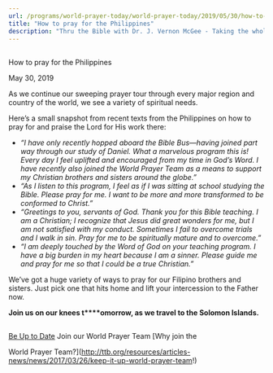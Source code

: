 ```yaml
---
url: /programs/world-prayer-today/world-prayer-today/2019/05/30/how-to-pray-for-the-philippines
title: "How to pray for the Philippines"
description: "Thru the Bible with Dr. J. Vernon McGee - Taking the whole Word to the whole world"
---
```







## 
 How to pray for the Philippines


May 30, 2019




As we continue our sweeping prayer tour through every major region and country of the world, we see a variety of spiritual needs. 


Here’s a small snapshot from recent texts from the Philippines on how to pray for and praise the Lord for His work there: 


* *“I have only recently hopped aboard the Bible Bus—having joined part way through our study of Daniel. What a marvelous program this is! Every day I feel uplifted and encouraged from my time in God’s Word. I have recently also joined the World Prayer Team as a means to support my Christian brothers and sisters around the globe.”*
* *“As I listen to this program, I feel as if I was sitting at school studying the Bible. Please pray for me. I want to be more and more transformed to be conformed to Christ.”*
* *“Greetings to you, servants of God. Thank you for this Bible teaching. I am a Christian; I recognize that Jesus did great wonders for me, but I am not satisfied with my conduct. Sometimes I fail to overcome trials and I walk in sin. Pray for me to be spiritually mature and to overcome.”*
* *“I am deeply touched by the Word of God on your teaching program. I have a big burden in my heart because I am a sinner. Please guide me and pray for me so that I could be a true Christian.”*


We’ve got a huge variety of ways to pray for our Filipino brothers and sisters. Just pick one that hits home and lift your intercession to the Father now. 


**Join us on our knees t****omorrow, as we travel to the Solomon Islands.**







## 




[Be Up to Date](http://feeds.feedburner.com/WorldPrayerToday "World Prayer Today RSS Feed")
Join our World Prayer Team
[Why join the  

World Prayer Team?](http://ttb.org/resources/articles-news/news/2017/03/26/keep-it-up-world-prayer-team!)




